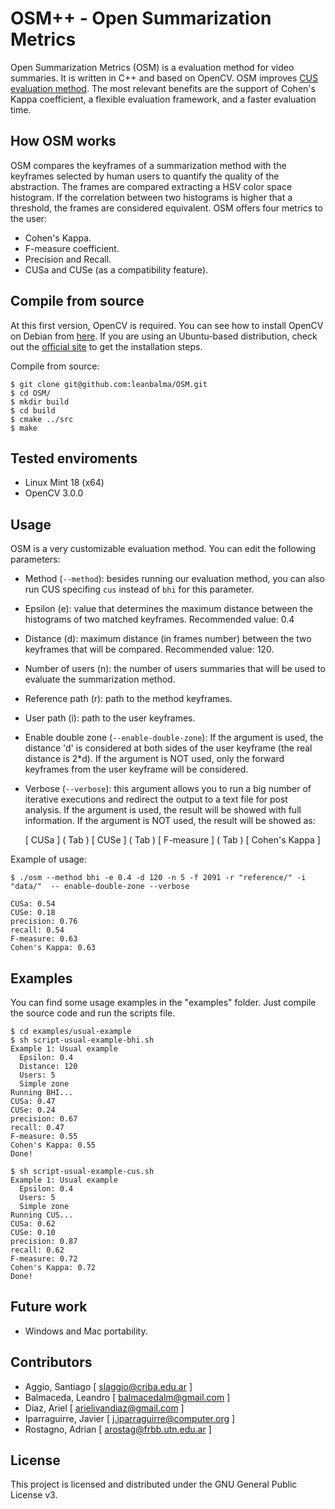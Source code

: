 # OSM++ - Open Summarization Metrics

Open Summarization Metrics (OSM) is a evaluation method for video summaries. It is written in C++ and based on OpenCV. OSM improves [CUS evaluation method](https://sites.google.com/site/vsummsite/home). The most relevant benefits are the support of Cohen's Kappa coefficient, a flexible evaluation framework, and a faster evaluation time.

## How OSM works

OSM compares the keyframes of a summarization method with the keyframes selected by human users to quantify the quality of the abstraction. The frames are compared extracting a HSV color space histogram. If the correlation between two histograms is higher that a threshold, the frames are considered equivalent. OSM offers four metrics to the user:
* Cohen's Kappa.
* F-measure coefficient.
* Precision and Recall.
* CUSa and CUSe (as a compatibility feature).

## Compile from source
At this first version, OpenCV is required.
You can see how to install OpenCV on Debian from [here](http://www.javieriparraguirre.net/installing-opencv-debian/).
If you are using an Ubuntu-based distribution, check out the [official site](http://docs.opencv.org/3.0-beta/doc/tutorials/introduction/linux_install/linux_install.html) to get the installation steps.


Compile from source:
```
$ git clone git@github.com:leanbalma/OSM.git
$ cd OSM/
$ mkdir build
$ cd build
$ cmake ../src
$ make
```

## Tested enviroments
* Linux Mint 18 (x64)
* OpenCV 3.0.0

## Usage

OSM is a very customizable evaluation method. You can edit the following parameters:

* Method (`--method`): besides running our evaluation method, you can also run CUS specifing `cus` instead of `bhi` for this parameter.
* Epsilon (e): value that determines the maximum distance between the histograms of two matched keyframes. Recommended value: 0.4
* Distance (d): maximum distance (in frames number) between the two keyframes that will be compared. Recommended value: 120.
* Number of users (n): the number of users summaries that will be used to evaluate the summarization method.
* Reference path (r): path to the method keyframes.
* User path (i): path to the user keyframes.
* Enable double zone (`--enable-double-zone`): If the argument is used, the distance 'd' is considered at both sides of the user keyframe (the real distance is 2\*d). If the argument is NOT used, only the forward keyframes from the user keyframe will be considered.
* Verbose (`--verbose`): this argument allows you to run a big number of iterative executions and redirect the output to a text file for post analysis. If the argument is used, the result will be showed with full information. If the argument is NOT used, the result will be showed as:

    [ CUSa ] ( Tab ) [ CUSe ] ( Tab ) [ F-measure ] ( Tab ) [ Cohen's Kappa ]


Example of usage:

```
$ ./osm --method bhi -e 0.4 -d 120 -n 5 -f 2091 -r "reference/" -i "data/"  -- enable-double-zone --verbose

CUSa: 0.54
CUSe: 0.18
precision: 0.76
recall: 0.54
F-measure: 0.63
Cohen's Kappa: 0.63
```

## Examples
You can find some usage examples in the "examples" folder. Just compile the source code and run the scripts file.
```
$ cd examples/usual-example
$ sh script-usual-example-bhi.sh 
Example 1: Usual example
  Epsilon: 0.4
  Distance: 120
  Users: 5
  Simple zone
Running BHI...
CUSa: 0.47
CUSe: 0.24
precision: 0.67
recall: 0.47
F-measure: 0.55
Cohen's Kappa: 0.55
Done!

$ sh script-usual-example-cus.sh 
Example 1: Usual example
  Epsilon: 0.4
  Users: 5
  Simple zone
Running CUS...
CUSa: 0.62
CUSe: 0.10
precision: 0.87
recall: 0.62
F-measure: 0.72
Cohen's Kappa: 0.72
Done!
```

## Future work
* Windows and Mac portability.


## Contributors

* Aggio, Santiago [ slaggio@criba.edu.ar ]
* Balmaceda, Leandro [ balmacedalm@gmail.com ]
* Diaz, Ariel [ arielivandiaz@gmail.com ]
* Iparraguirre, Javier [ j.iparraguirre@computer.org ]
* Rostagno, Adrian [ arostag@frbb.utn.edu.ar ]


## License

This project is licensed and distributed under the GNU General Public License v3.
